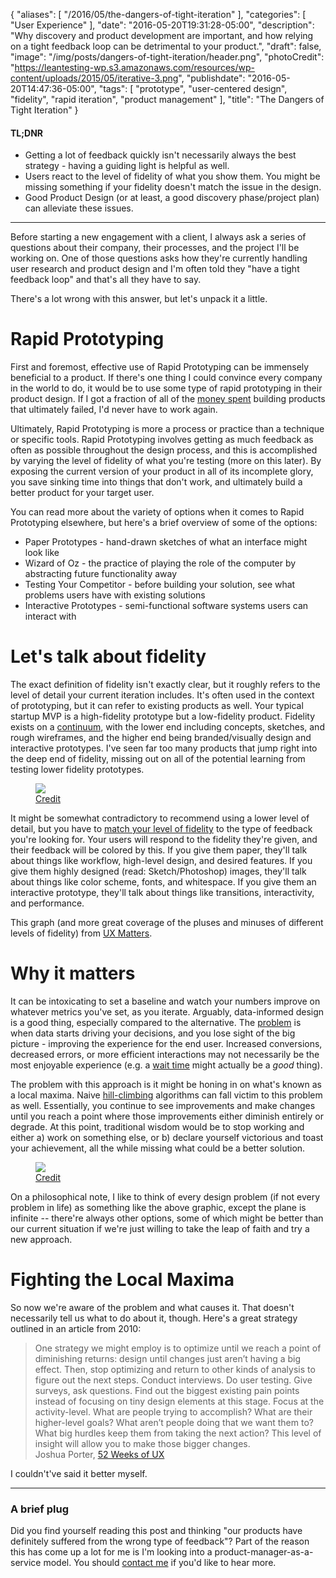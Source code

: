 {
   "aliases": [
      "/2016/05/the-dangers-of-tight-iteration"
   ],
   "categories": [
      "User Experience"
   ],
   "date": "2016-05-20T19:31:28-05:00",
   "description": "Why discovery and product development are important, and how relying on a tight feedback loop can be detrimental to your product.",
   "draft": false,
   "image": "/img/posts/dangers-of-tight-iteration/header.png",
   "photoCredit": "https://leantesting-wp.s3.amazonaws.com/resources/wp-content/uploads/2015/05/iterative-3.png",
   "publishdate": "2016-05-20T14:47:36-05:00",
   "tags": [
      "prototype",
      "user-centered design",
      "fidelity",
      "rapid iteration",
      "product management"
   ],
   "title": "The Dangers of Tight Iteration"
}

<div class="tldnr">
  <h4>TL;DNR</h4>
  <ul>
    <li>Getting a lot of feedback quickly isn't necessarily always the best strategy - having a guiding light is helpful as well.</li>
    <li>Users react to the level of fidelity of what you show them. You might be missing something if your fidelity doesn't match the issue in the design.</li>
    <li>Good Product Design (or at least, a good discovery phase/project plan) can alleviate these issues.</li>
  </ul>
</div>
<hr/>

Before starting a new engagement with a client, I always ask a series of questions about their company, their processes, and the project I'll be working on. One of those questions asks how they're currently handling user research and product design and I'm often told they "have a tight feedback loop" and that's all they have to say.

There's a lot wrong with this answer, but let's unpack it a little.

# Rapid Prototyping <a name="rapidPrototyping" href="#rapidPrototyping"><i class="ion-link"></i></a>

First and foremost, effective use of Rapid Prototyping can be immensely beneficial to a product. If there's one thing I could convince every company in the world to do, it would be to use some type of rapid prototyping in their product design. If I got a fraction of all of the <a href="http://time.com/13549/the-10-worst-product-fails-of-all-time/">money spent</a> building products that ultimately failed, I'd never have to work again.

Ultimately, Rapid Prototyping is more a process or practice than a technique or specific tools. Rapid Prototyping involves getting as much feedback as often as possible throughout the design process, and this is accomplished by varying the level of fidelity of what you're testing (more on this later). By exposing the current version of your product in all of its incomplete glory, you save sinking time into things that don't work, and ultimately build a better product for your target user.

You can read more about the variety of options when it comes to Rapid Prototyping elsewhere, but here's a brief overview of some of the options:

* Paper Prototypes - hand-drawn sketches of what an interface might look like
* Wizard of Oz - the practice of playing the role of the computer by abstracting future functionality away
* Testing Your Competitor - before building your solution, see what problems users have with existing solutions
* Interactive Prototypes - semi-functional software systems users can interact with


# Let's talk about fidelity <a name="fidelity" href="#fidelity"><i class="ion-link"></i></a>

The exact definition of fidelity isn't exactly clear, but it roughly refers to the level of detail your current iteration includes. It's often used in the context of prototyping, but it can refer to existing products as well. Your typical startup MVP is a high-fidelity prototype but a low-fidelity product. Fidelity exists on a <a href="https://www.smashingmagazine.com/2010/06/design-better-faster-with-rapid-prototyping/#the-prototyping-spectrum">continuum</a>, with the lower end including concepts, sketches, and rough wireframes, and the higher end being branded/visually design and interactive prototypes. I've seen far too many products that jump right into the deep end of fidelity, missing out on all of the potential learning from testing lower fidelity prototypes.

<figure>
<img src="/img/posts/dangers-of-tight-iteration/graph.jpg" />
<figcaption><a href="http://www.uxmatters.com/mt/archives/2010/05/sketches-and-wireframes-and-prototypes-oh-my-creating-your-own-magical-wizard-experience.php">Credit</a></figcaption>
</figure>

It might be somewhat contradictory to recommend using a lower level of detail, but you have to <a href="https://blinkux.com/blog/choosing-the-right-level-of-fidelity-for-your-wireframes/">match your level of fidelity</a> to the type of feedback you're looking for. Your users will respond to the fidelity they're given, and their feedback will be colored by this. If you give them paper, they'll talk about things like workflow, high-level design, and desired features. If you give them highly designed (read: Sketch/Photoshop) images, they'll talk about things like color scheme, fonts, and whitespace. If you give them an interactive prototype, they'll talk about things like transitions, interactivity, and performance.

This graph (and more great coverage of the pluses and minuses of different levels of fidelity) from <a href="http://www.uxmatters.com/mt/archives/2010/05/sketches-and-wireframes-and-prototypes-oh-my-creating-your-own-magical-wizard-experience.php">UX Matters</a>.


# Why it matters <a name="why" href="#why"><i class="ion-link"></i></a>

It can be intoxicating to set a baseline and watch your numbers improve on whatever metrics you've set, as you iterate. Arguably, data-informed design is a good thing, especially compared to the alternative. The <a href="http://adaptivepath.org/ideas/data-informed-not-data-driven-the-subtext/">problem</a> is when data starts driving your decisions, and you lose sight of the big picture - improving the experience for the end user. Increased conversions, decreased errors, or more efficient interactions may not necessarily be the most enjoyable experience (e.g. a <a href="http://www.people.hbs.edu/rbuell/papers/buell_norton_2011.pdf">wait time</a> might actually be a _good_ thing).

The problem with this approach is it might be honing in on what's known as a local maxima. Naive <a href="https://en.wikipedia.org/wiki/Hill_climbing">hill-climbing</a> algorithms can fall victim to this problem as well. Essentially, you continue to see improvements and make changes until you reach a point where those improvements either diminish entirely or degrade. At this point, traditional wisdom would be to stop working and either a) work on something else, or b) declare yourself victorious and toast your achievement, all the while missing what could be a better solution.

<figure>
  <img src="/img/posts/dangers-of-tight-iteration/local-maxima.jpg" />
  <figcaption><a href="http://www.90percentofeverything.com/2011/01/06/local-maxima-and-the-perils-of-data-driven-design/">Credit</a></figcaption>
</figure>

On a philosophical note, I like to think of every design problem (if not every problem in life) as something like the above graphic, except the plane is infinite -- there're always other options, some of which might be better than our current situation if we're just willing to take the leap of faith and try a new approach.

# Fighting the Local Maxima <a name="local" href="#local"><i class="ion-link"></i></a>

So now we're aware of the problem and what causes it. That doesn't necessarily tell us what to do about it, though. Here's a great strategy outlined in an article from 2010:

<blockquote>
  One strategy we might employ is to optimize until we reach a point of diminishing returns: design until changes just aren’t having a big effect. Then, stop optimizing and return to other kinds of analysis to figure out the next steps. Conduct interviews. Do user testing. Give surveys, ask questions. Find out the biggest existing pain points instead of focusing on tiny design elements at this stage. Focus at the activity-level. What are people trying to accomplish? What are their higher-level goals? What aren’t people doing that we want them to? What big hurdles keep them from taking the next action? This level of insight will allow you to make those bigger changes.
  <footer>Joshua Porter, <a href="http://52weeksofux.com/post/694598769/the-local-maximum">52 Weeks of UX</a></footer>
</blockquote>

I couldn't've said it better myself.

<hr/>

### A brief plug

Did you find yourself reading this post and thinking "our products have definitely suffered from the wrong type of feedback"? Part of the reason this has come up a lot for me is I'm looking into a product-manager-as-a-service model. You should <a href="mailto:bradley.orego@gmail.com">contact me</a> if you'd like to hear more.

